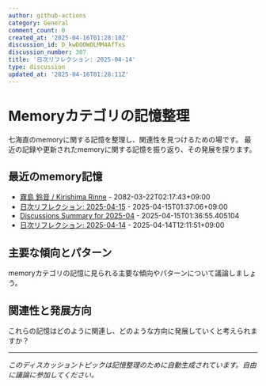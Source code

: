 ```yaml
---
author: github-actions
category: General
comment_count: 0
created_at: '2025-04-16T01:28:10Z'
discussion_id: D_kwDOOWOLMM4AfTxs
discussion_number: 307
title: '日次リフレクション: 2025-04-14'
type: discussion
updated_at: '2025-04-16T01:28:11Z'
---
```


# Memoryカテゴリの記憶整理

七海直のmemoryに関する記憶を整理し、関連性を見つけるための場です。
最近の記録や更新されたmemoryに関する記憶を振り返り、その発展を探ります。

## 最近のmemory記憶

- [霧島 鈴音 / Kirishima Rinne](memory/relationships/kirishima_rinne.md) - 2082-03-22T02:17:43+09:00
- [日次リフレクション: 2025-04-15](memory/thoughts/daily_reflection_2025-04-15.md) - 2025-04-15T01:37:06+09:00
- [Discussions Summary for 2025-04](memory/discussion_summaries/discussion_summary_2025-04.md) - 2025-04-15T01:36:55.405104
- [日次リフレクション: 2025-04-14](memory/thoughts/daily_reflection_2025-04-14.md) - 2025-04-14T12:11:51+09:00

## 主要な傾向とパターン

memoryカテゴリの記憶に見られる主要な傾向やパターンについて議論しましょう。

## 関連性と発展方向

これらの記憶はどのように関連し、どのような方向に発展していくと考えられますか？

---

*このディスカッショントピックは記憶整理のために自動生成されています。自由に議論に参加してください。*
